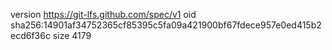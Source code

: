 version https://git-lfs.github.com/spec/v1
oid sha256:14901af34752365cf85395c5fa09a421900bf67fdece957e0ed415b2ecd6f36c
size 4179

